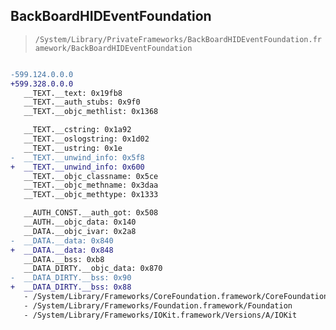 ## BackBoardHIDEventFoundation

> `/System/Library/PrivateFrameworks/BackBoardHIDEventFoundation.framework/BackBoardHIDEventFoundation`

```diff

-599.124.0.0.0
+599.328.0.0.0
   __TEXT.__text: 0x19fb8
   __TEXT.__auth_stubs: 0x9f0
   __TEXT.__objc_methlist: 0x1368

   __TEXT.__cstring: 0x1a92
   __TEXT.__oslogstring: 0x1d02
   __TEXT.__ustring: 0x1e
-  __TEXT.__unwind_info: 0x5f8
+  __TEXT.__unwind_info: 0x600
   __TEXT.__objc_classname: 0x5ce
   __TEXT.__objc_methname: 0x3daa
   __TEXT.__objc_methtype: 0x1333

   __AUTH_CONST.__auth_got: 0x508
   __AUTH.__objc_data: 0x140
   __DATA.__objc_ivar: 0x2a8
-  __DATA.__data: 0x840
+  __DATA.__data: 0x848
   __DATA.__bss: 0xb8
   __DATA_DIRTY.__objc_data: 0x870
-  __DATA_DIRTY.__bss: 0x90
+  __DATA_DIRTY.__bss: 0x88
   - /System/Library/Frameworks/CoreFoundation.framework/CoreFoundation
   - /System/Library/Frameworks/Foundation.framework/Foundation
   - /System/Library/Frameworks/IOKit.framework/Versions/A/IOKit

```
